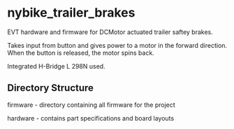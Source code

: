 nybike_trailer_brakes
=====================

EVT hardware and firmware for DCMotor actuated trailer saftey brakes.

Takes input from button and gives power to a motor in the forward direction. When the button is released, the motor spins back.

Integrated H-Bridge L 298N used.

Directory Structure
---------------------
firmware - directory containing all firmware for the project

hardware - contains part specifications and board layouts
